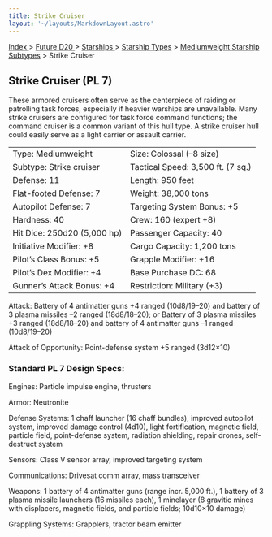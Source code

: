 ```yaml
---
title: Strike Cruiser
layout: '~/layouts/MarkdownLayout.astro'
---
```


[ Index ](/) > [ Future D20 ](/future.d20.srd) > [ Starships ](/future.d20.srd/starships) > [ Starship Types](/future.d20.srd/starships/starship) > [ Mediumweight Starship Subtypes](/future.d20.srd/starships/starship.types/mediumweight.starship) > Strike Cruiser

##  Strike Cruiser (PL 7)

These armored cruisers often serve as the centerpiece of raiding or patrolling
task forces, especially if heavier warships are unavailable. Many strike
cruisers are configured for task force command functions; the command cruiser
is a common variant of this hull type. A strike cruiser hull could easily
serve as a light carrier or assault carrier.


<table> <tr> <td> Type: Mediumweight </td> <td> Size: Colossal (–8 size) </td> </tr> <tr class="shaded"> <td> Subtype: Strike cruiser </td> <td> Tactical Speed: 3,500 ft. (7 sq.) </td> </tr> <tr> <td> Defense: 11 </td> <td> Length: 950 feet </td> </tr> <tr class="shaded"> <td> Flat-footed Defense: 7 </td> <td> Weight: 38,000 tons </td> </tr> <tr> <td> Autopilot Defense: 7 </td> <td> Targeting System Bonus: +5 </td> </tr> <tr class="shaded"> <td> Hardness: 40 </td> <td> Crew: 160 (expert +8) </td> </tr> <tr> <td> Hit Dice: 250d20 (5,000 hp) </td> <td> Passenger Capacity: 40 </td> </tr> <tr class="shaded"> <td> Initiative Modifier: +8 </td> <td> Cargo Capacity: 1,200 tons </td> </tr> <tr> <td> Pilot’s Class Bonus: +5 </td> <td> Grapple Modifier: +16 </td> </tr> <tr class="shaded"> <td> Pilot’s Dex Modifier: +4 </td> <td> Base Purchase DC: 68 </td> </tr> <tr> <td> Gunner’s Attack Bonus: +4 </td> <td> Restriction: Military (+3) </td> </tr> </table>



Attack: Battery of 4 antimatter guns +4 ranged (10d8/19–20) and battery of 3
plasma missiles –2 ranged (18d8/18–20); or Battery of 3 plasma missiles +3
ranged (18d8/18–20) and battery of 4 antimatter guns –1 ranged (10d8/19–20)

Attack of Opportunity: Point-defense system +5 ranged (3d12×10)

###  Standard PL 7 Design Specs:

Engines: Particle impulse engine, thrusters

Armor: Neutronite

Defense Systems: 1 chaff launcher (16 chaff bundles), improved autopilot
system, improved damage control (4d10), light fortification, magnetic field,
particle field, point-defense system, radiation shielding, repair drones,
self-destruct system

Sensors: Class V sensor array, improved targeting system

Communications: Drivesat comm array, mass transceiver

Weapons: 1 battery of 4 antimatter guns (range incr. 5,000 ft.), 1 battery of
3 plasma missile launchers (16 missiles each), 1 minelayer (8 gravitic mines
with displacers, magnetic fields, and particle fields; 10d10×10 damage)

Grappling Systems: Grapplers, tractor beam emitter

